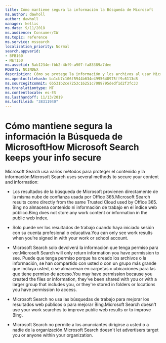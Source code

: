 ```yaml
---
title: Cómo mantiene segura la información la Búsqueda de Microsoft
ms.author: dawholl
author: dawholl
manager: kellis
ms.date: 9/11/2018
ms.audience: Consumer/IW
ms.topic: reference
ms.service: mssearch
localization_priority: Normal
search.appverid:
- BFB160
- MET150
ms.assetid: 5ab1234e-fbb2-4bf9-a907-fa83389a7dee
ROBOTS: NOINDEX
description: Cómo se protege la información y los archivos al usar Microsoft Search
ms.openlocfilehash: ba1cb7c106f5944b634e4995648975ff9c6113d8
ms.sourcegitcommit: 6b531b2ce7253c16251c7089795dedf1d2f3fc33
ms.translationtype: MT
ms.contentlocale: es-ES
ms.lasthandoff: 11/13/2019
ms.locfileid: "38311940"
---
```

# <a name="how-microsoft-search-keeps-your-info-secure"></a><span data-ttu-id="df77f-103">Cómo mantiene segura la información la Búsqueda de Microsoft</span><span class="sxs-lookup"><span data-stu-id="df77f-103">How Microsoft Search keeps your info secure</span></span>

<span data-ttu-id="df77f-104">Microsoft Search usa varios métodos para proteger el contenido y la información:</span><span class="sxs-lookup"><span data-stu-id="df77f-104">Microsoft Search uses several methods to secure your content and information:</span></span>
  
- <span data-ttu-id="df77f-105">Los resultados de la búsqueda de Microsoft provienen directamente de la misma nube de confianza usada por Office 365.</span><span class="sxs-lookup"><span data-stu-id="df77f-105">Microsoft Search results come directly from the same Trusted Cloud used by Office 365.</span></span> <span data-ttu-id="df77f-106">Bing no almacena contenido ni información de trabajo en el índice web público.</span><span class="sxs-lookup"><span data-stu-id="df77f-106">Bing does not store any work content or information in the public web index.</span></span>
    
- <span data-ttu-id="df77f-107">Solo puede ver los resultados de trabajo cuando haya iniciado sesión con su cuenta profesional o educativa.</span><span class="sxs-lookup"><span data-stu-id="df77f-107">You can only see work results when you're signed in with your work or school account.</span></span>
    
- <span data-ttu-id="df77f-108">Microsoft Search solo devolverá la información que tenga permiso para ver.</span><span class="sxs-lookup"><span data-stu-id="df77f-108">Microsoft Search will only return information you have permission to see.</span></span> <span data-ttu-id="df77f-109">Puede que tenga permiso porque ha creado los archivos o la información, se han compartido con usted o con un grupo más grande que incluya usted, o se almacenan en carpetas o ubicaciones para las que tiene permiso de acceso.</span><span class="sxs-lookup"><span data-stu-id="df77f-109">You may have permission because you created the files or information, they've been shared with you or with a larger group that includes you, or they're stored in folders or locations you have permission to access.</span></span>
    
- <span data-ttu-id="df77f-110">Microsoft Search no usa las búsquedas de trabajo para mejorar los resultados web públicos o para mejorar Bing.</span><span class="sxs-lookup"><span data-stu-id="df77f-110">Microsoft Search doesn't use your work searches to improve public web results or to improve Bing.</span></span>
    
- <span data-ttu-id="df77f-111">Microsoft Search no permite a los anunciantes dirigirse a usted o a nadie de la organización.</span><span class="sxs-lookup"><span data-stu-id="df77f-111">Microsoft Search doesn't let advertisers target you or anyone within your organization.</span></span>

  

